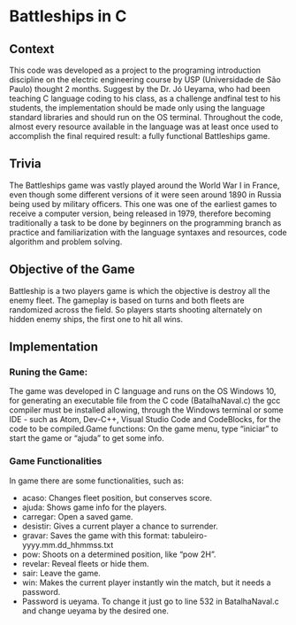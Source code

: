 # Battleships in C

## Context
This code was developed as a project to the programing introduction discipline on the electric engineering course by USP (Universidade de São Paulo) thought 2 months. Suggest by the Dr. Jó Ueyama, who had been teaching C language coding to his class, as a challenge andfinal test to his students, the implementation should be made only using the language standard libraries and should run on the OS terminal. Throughout the code, almost every resource available in the language was at least once used to accomplish the final required result: a fully functional Battleships game.

## Trivia	
The Battleships game was vastly played around the World War I in France, even though some different versions of it were seen around 1890 in Russia being used by military officers. This one was one of the earliest games to receive a computer version, being released in 1979, therefore becoming traditionally a task to be done by beginners on the programming branch as practice and familiarization with the language syntaxes and resources, code algorithm and problem solving.
 
## Objective of the Game
Battleship is a two players game is which the objective is destroy all the enemy fleet. The gameplay is based on turns and both fleets are randomized across the field. So players starts shooting alternately on hidden enemy ships, the first one to hit all wins.

## Implementation
### Runing the Game: 
The game was developed in C language and runs on the OS Windows 10, for generating an executable file from the C code (BatalhaNaval.c) the gcc compiler must be installed allowing, through the Windows terminal or some IDE - such as Atom, Dev-C++, Visual Studio Code and CodeBlocks, for the code to be compiled.Game functions: On the game menu, type “iniciar” to start the game or “ajuda” to get some info.

### Game Functionalities
In game there are some functionalities, such as: 
- acaso: Changes fleet position, but conserves score.
- ajuda: Shows game info for the players.
- carregar: Open a saved game.
- desistir: Gives a current player a chance to surrender.
- gravar: Saves the game with this format: tabuleiro-yyyy.mm.dd_hhmmss.txt
- pow: Shoots on a determined position, like “pow 2H”.
- revelar: Reveal fleets or hide them.
- sair: Leave the game.
- win: Makes the current player instantly win the match, but it needs a password.
- Password is ueyama. To change it just go to line 532 in BatalhaNaval.c and change ueyama by the desired one.


		
	
	


